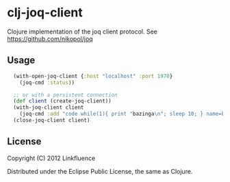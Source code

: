 # clj-joq-client

Clojure implementation of the joq client protocol. See https://github.com/nikopol/joq

## Usage

```clojure
  (with-open-joq-client {:host "localhost" :port 1970}
    (joq-cmd :status))

  ;; or with a persistent connection
  (def client (create-joq-client))
  (with-joq-client client
    (joq-cmd :add "code while(1){ print "bazinga\n"; sleep 10; } name=bazinga delay=30"))
  (close-joq-client client)
```

## License

Copyright (C) 2012 Linkfluence

Distributed under the Eclipse Public License, the same as Clojure.

